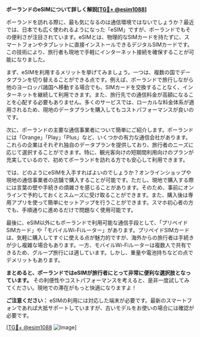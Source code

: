 **ポーランドのeSIMについて詳しく解説[[TG💪+ @esim1088](https://t.me/s/esim1088)]**

ポーランドを訪れる際に、最も気になるのは通信環境ではないでしょうか？最近では、日本でも広く使われるようになった「eSIM」ですが、ポーランドでもその便利さが注目されています。eSIMとは、物理的なSIMカードを持たずに、スマートフォンやタブレットに直接インストールできるデジタルSIMカードです。この技術により、旅行者も現地で手軽にインターネット接続を確保することが可能になりました。

まず、eSIMを利用するメリットを挙げてみましょう。一つは、複数の国でデータプランを切り替えることができる点です。例えば、ポーランドで旅行しながら他のヨーロッパ諸国へ移動する場合でも、SIMカードを交換することなく、インターネットを継続して利用できます。また、旅行先での通信料金が高額になることを心配する必要もありません。多くのサービスでは、ローカルな料金体系が適用されるため、現地のデータプランを購入してもコストパフォーマンスが良いのです。

次に、ポーランドの主要な通信事業者について簡単にご紹介します。ポーランドには「Orange」「Play」「Plus」など、いくつかの有力な通信会社があります。これらの企業はそれぞれ独自のデータプランを提供しており、旅行者のニーズに応じて選択することができます。特に、観光客向けの短期間利用向けのプランが充実しているので、初めてポーランドを訪れる方でも安心して利用できます。

では、どのようにeSIMを入手すればよいのでしょうか？オンラインショップや現地の通信事業者の店舗で購入することが可能です。ただし、現地で購入する際には言葉の壁や手続きの煩雑さを感じることがあります。そのため、事前にオンラインで予約しておくとスムーズに受け取ることができます。また、購入後は専用アプリを使って簡単にセットアップを行うことができます。スマホ初心者の方でも、手順通りに進めるだけで問題なく使用可能です。

最後に、eSIM以外にもポーランドで利用可能な通信手段として、「プリペイドSIMカード」や「モバイルWi-Fiルーター」があります。プリペイドSIMカードは、気軽に購入してすぐに使える点が魅力的ですが、海外からの旅行者は手続きが少し複雑な場合もあります。一方、モバイルWi-Fiルーターは複数人で共有できるため、グループ旅行には適しています。しかし、重量や電池持ちなどの点でデメリットもあります。

**まとめると、ポーランドではeSIMが旅行者にとって非常に便利な選択肢となっています。** その利便性やコストパフォーマンスを考えると、是非一度試してみてください。現地での滞在がもっと快適になりますよ！

**ご注意ください：** eSIMの利用には対応した端末が必要です。最新のスマートフォンであれば大抵サポートしていますが、古いモデルをお使いの場合には確認が必要です。

[[TG💪+ @esim1088](https://t.me/s/esim1088) ![Image](https://i.postimg.cc/Y0z9fWf4/image.png)]